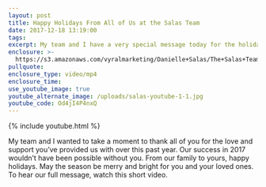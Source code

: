 ```yaml
---
layout: post
title: Happy Holidays From All of Us at the Salas Team
date: 2017-12-18 13:19:00
tags:
excerpt: My team and I have a very special message today for the holiday season.
enclosure: >-
  https://s3.amazonaws.com/vyralmarketing/Danielle+Salas/The+Salas+Team-+Happy+Holidays+From+All+of+Us+at+the+Salas+Team.mp4
pullquote:
enclosure_type: video/mp4
enclosure_time:
use_youtube_image: true
youtube_alternate_image: /uploads/salas-youtube-1-1.jpg
youtube_code: Od4jI4P4nxQ
---
```



{% include youtube.html %}

My team and I wanted to take a moment to thank all of you for the love and support you’ve provided us with over this past year. Our success in 2017 wouldn’t have been possible without you. From our family to yours, happy holidays. May the season be merry and bright for you and your loved ones. To hear our full message, watch this short video.